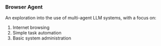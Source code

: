 ### Browser Agent

An exploration into the use of multi-agent LLM systems, with a focus on:
1. Internet browsing
2. Simple task automation
3. Basic system administration